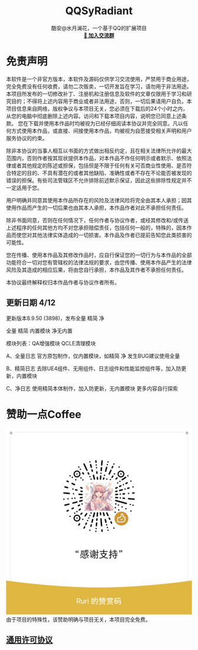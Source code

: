 <h1 align="center" style="font-weight: bold">
  QQSyRadiant
</h1>

<p align="center">
  酷安@水月澜花，一个基于QQ的扩展项目
<br />
    <a href="https://t.me/SyRadiant" target="blank"><strong>💬 加入交流群</strong></a>

# 免责声明
  本软件是一个非官方版本，本软件及源码仅供学习交流使用，严禁用于商业用途，完全免费没有任何收费，请勿二次贩卖，一切开发旨在学习，请勿用于非法用途。
  本项目所发布的一切修改补丁、注册机和注册信息及软件的文章仅限用于学习和研究目的；不得将上述内容用于商业或者非法用途，否则，一切后果请用户自负。本项目信息来自网络，版权争议与本项目无关，您必须在下载后的24个小时之内，从您的电脑中彻底删除上述内容。访问和下载本项目内容，说明您已同意上述条款。
  您在下载并使用本作品时均被视为已经仔细阅读本协议并完全同意。凡以任何方式使用本作品，或直接、间接使用本作品，均被视为自愿接受相关声明和用户服务协议的约束。

除非本协议的当事人相互以书面的方式做出相反约定，且在相关法律所允许的最大范围内，否则作者按其现状提供本作品，对本作品不作任何明示或者默示、依照法律或者其他规定的陈述或担保，包括但是不限于任何有关可否商业性使用、是否符合特定的目的、不具有潜在的或者其他缺陷、准确性或者不存在不论能否被发现的错误的担保。有些司法管辖区不允许排除前述默示保证，因此这些排除性规定并不一定适用于您。

用户明确并同意其使用本作品所存在的风险及法律风险将完全由其本人承担；因其使用作品而产生的一切后果也由其本人承担，本作品作者对此不承担任何责任。

除非书面同意，否则在任何情况下，任何作者与协议作者，或经其修改和/或传送上述程序的任何其他方均不对您承担赔偿责任，包括任何一般的，特殊的，因本作品而使您对其他法律实体造成的一切损害。本作品及作者已提前告知您此类损害的可能性。

您在传播、使用本作品及其修改作品时，应自行保证您的一切行为与本作品的全部功能符合一切对您有管辖权的法律法规的要求，由您传播、使用本作品产生的法律风险及其造成的相应后果，将由您自行承担，本作品及其作者不承担任何责任。

本协议最终解释权归本作品作者与协议作者所有。

## 更新日期 4/12

更新版本8.9.50 (3898)，发布全量 精简 净

全量 精简 内置模块 净无内置

模块列表：QA增强模块 QCLE清理模块 

A、全量日志 官方原包制作，仅内置模块，如精简 净 发生BUG建议使用全量

B、精简日志 去除UE4组件、无用组件、日志组件和性能监控组件等，加入防更新，内置模块

C、净日志 使用精简本体制作，加入防更新，无内置模块
更多内容自行探索

# 赞助一点Coffee

![赞助](./images/赞助.png)
由于项目的特殊性，该赞助明确与项目无关，本项目完全免费。
## [通用许可协议](https://github.com/qwq233/License/blob/master/v2/LICENSE.md)
